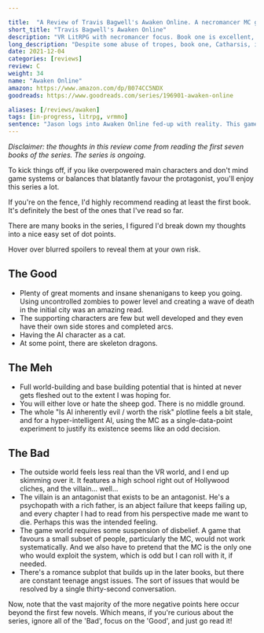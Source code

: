 ```yaml
---

title:  "A Review of Travis Bagwell's Awaken Online. A necromancer MC games the system as much as he can."
short_title: "Travis Bagwell's Awaken Online"
description: "VR LitRPG with necromancer focus. Book one is excellent, so give it a shot and ignore the hate."
long_description: "Despite some abuse of tropes, book one, Catharsis, is a great read with good twists. Later entries in the series may have some flaws and weird system choices, but it's still a fun read!"
date: 2021-12-04
categories: [reviews]
review: C
weight: 34
name: "Awaken Online"
amazon: https://www.amazon.com/dp/B074CC5NDX
goodreads: https://www.goodreads.com/series/196901-awaken-online

aliases: [/reviews/awaken]
tags: [in-progress, litrpg, vrmmo]
sentence: "Jason logs into Awaken Online fed-up with reality. This game is his ticket to power and freedom."
---
```


*Disclaimer: the thoughts in this review come from reading the first seven books of the series. The series is ongoing.*

To kick things off, if you like overpowered main characters and don't mind game systems or balances that blatantly favour the protagonist, you'll enjoy this series a lot.

If you're on the fence, I'd highly recommend reading at least the first book. It's definitely the best of the ones that I've read so far.

There are many books in the series, I figured I'd break down my thoughts into a nice easy set of dot points.

Hover over blurred spoilers to reveal them at your own risk.

## The Good

* Plenty of great moments and insane shenanigans to keep you going. <span class="spoiler">Using uncontrolled zombies to power level and creating a wave of death in the initial city was an amazing read.</span>
* The supporting characters are few but well developed and they even have their own side stores and completed arcs.
* Having the AI character as a cat.
* At some point, there are skeleton dragons.



## The Meh

* Full world-building and base building potential that is hinted at never gets fleshed out to the extent I was hoping for.
* You will either love or hate the sheep god. There is no middle ground.
* The whole "Is AI inherently evil / worth the risk" plotline feels a bit stale, and for a hyper-intelligent AI, using the MC as a single-data-point experiment to justify its existence seems like an odd decision.


## The Bad

* The outside world feels less real than the VR world, and I end up skimming over it. It features a high school right out of Hollywood cliches, and the villain... well...
* The villain is an antagonist that exists to be an antagonist. He's a psychopath with a rich father, is an abject failure that keeps failing up, and every chapter I had to read from his perspective made me want to die. Perhaps this was the intended feeling.
* The game world requires some suspension of disbelief. A game that favours a small subset of people, particularly the MC, would not work systematically. And we also have to pretend that the MC is the only one who would exploit the system, which is odd but I can roll with it, if needed.
* There's a romance subplot that builds up in the later books, but there are constant teenage angst issues. The sort of issues that would be resolved by a single thirty-second conversation.

Now, note that the vast majority of the more negative points here occur beyond the first few novels. Which means, if you're curious about the series, ignore all of the 'Bad', focus on the 'Good', and just go read it!